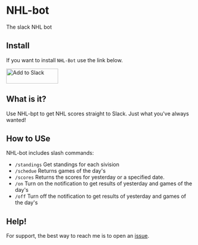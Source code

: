 # NHL-bot

The slack NHL bot

## Install

If you want to install `NHL-Bot` use the link below.

<a href="https://slack.com/oauth/v2/authorize?scope=channels%3Ahistory%2Cchat%3Awrite%2Ccommands%2Cgroups%3Aread%2Cgroups%3Ahistory%2Cusers%3Aread&amp;state=eyJhbGciOiJIUzI1NiIsInR5cCI6IkpXVCJ9.eyJpbnN0YWxsT3B0aW9ucyI6eyJzY29wZXMiOlsiY2hhbm5lbHM6aGlzdG9yeSIsImNoYXQ6d3JpdGUiLCJjb21tYW5kcyIsImdyb3VwczpyZWFkIiwiZ3JvdXBzOmhpc3RvcnkiLCJ1c2VyczpyZWFkIl19LCJub3ciOiIyMDIxLTAxLTI2VDE5OjI0OjA5LjcwMFoiLCJpYXQiOjE2MTE2ODkwNDl9.bzFKDlstncJkyvjyHp0Z1xFwJarJFyBisVztbvp8qyQ&amp;client_id=1620933655654.1633894684132">
          <img alt="Add to Slack" height="40" width="139" src="https://platform.slack-edge.com/img/add_to_slack.png" srcset="https://platform.slack-edge.com/img/add_to_slack.png 1x, https://platform.slack-edge.com/img/add_to_slack@2x.png 2x">
        </a>

## What is it?

Use NHL-bpt to get NHL scores straight to Slack. Just what you've always wanted!

## How to USe

NHL-bot includes slash commands:

- `/standings` Get standings for each sivision
- `/schedue` Returns games of the day's
- `/scores` Returns the scores for yesterday or a specified date.
- `/on` Turn on the notification to get results of yesterday and games of the day's
- `/off` Turn off the notification to get results of yesterday and games of the day's

## Help!

For support, the best way to reach me is to open an [issue](https://github.com/raphyli/nhl-bot/issues).
